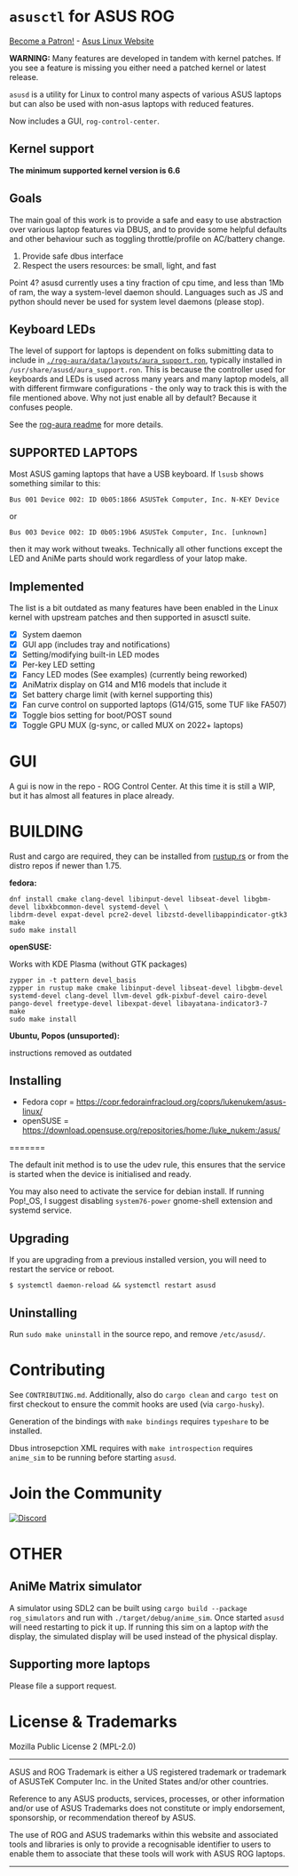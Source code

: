 # `asusctl` for ASUS ROG

[Become a Patron!](https://www.patreon.com/bePatron?u=7602281) - [Asus Linux Website](https://asus-linux.org/)

**WARNING:** Many features are developed in tandem with kernel patches. If you see a feature is missing you either need a patched kernel or latest release.

`asusd` is a utility for Linux to control many aspects of various ASUS laptops
but can also be used with non-asus laptops with reduced features.

Now includes a GUI, `rog-control-center`.

## Kernel support

**The minimum supported kernel version is 6.6**

## Goals

The main goal of this work is to provide a safe and easy to use abstraction over various laptop features via DBUS, and to provide some helpful defaults and other behaviour such as toggling throttle/profile on AC/battery change.

1. Provide safe dbus interface
2. Respect the users resources: be small, light, and fast

Point 4? asusd currently uses a tiny fraction of cpu time, and less than 1Mb of ram, the way
a system-level daemon should. Languages such as JS and python should never be used for system level daemons (please stop).

## Keyboard LEDs

The level of support for laptops is dependent on folks submitting data to include in [`./rog-aura/data/layouts/aura_support.ron`](./rog-aura/data/layouts/aura_support.ron), typically installed in `/usr/share/asusd/aura_support.ron`. This is because the controller used for keyboards and LEDs is used across many years and many laptop models, all with different firmware configurations - the only way to track this is with the file mentioned above. Why not just enable all by default? Because it confuses people.

See the [rog-aura readme](./rog-aura/README.md) for more details.

## SUPPORTED LAPTOPS

Most ASUS gaming laptops that have a USB keyboard. If `lsusb` shows something similar
to this:

```
Bus 001 Device 002: ID 0b05:1866 ASUSTek Computer, Inc. N-KEY Device
```
or
```
Bus 003 Device 002: ID 0b05:19b6 ASUSTek Computer, Inc. [unknown]
```

then it may work without tweaks. Technically all other functions except the LED
and AniMe parts should work regardless of your latop make.

## Implemented

The list is a bit outdated as many features have been enabled in the Linux kernel with upstream patches and then supported in asusctl suite.

- [X] System daemon
- [X] GUI app (includes tray and notifications)
- [X] Setting/modifying built-in LED modes
- [X] Per-key LED setting
- [X] Fancy LED modes (See examples) (currently being reworked)
- [X] AniMatrix display on G14 and M16 models that include it
- [X] Set battery charge limit (with kernel supporting this)
- [X] Fan curve control on supported laptops (G14/G15, some TUF like FA507)
- [X] Toggle bios setting for boot/POST sound
- [X] Toggle GPU MUX (g-sync, or called MUX on 2022+ laptops)

# GUI

A gui is now in the repo - ROG Control Center. At this time it is still a WIP, but it has almost all features in place already.

# BUILDING

Rust and cargo are required, they can be installed from [rustup.rs](https://rustup.rs/) or from the distro repos if newer than 1.75.

**fedora:**

    dnf install cmake clang-devel libinput-devel libseat-devel libgbm-devel libxkbcommon-devel systemd-devel \
    libdrm-devel expat-devel pcre2-devel libzstd-devellibappindicator-gtk3
    make
    sudo make install

**openSUSE:**

Works with KDE Plasma (without GTK packages)

    zypper in -t pattern devel_basis
    zypper in rustup make cmake libinput-devel libseat-devel libgbm-devel systemd-devel clang-devel llvm-devel gdk-pixbuf-devel cairo-devel pango-devel freetype-devel libexpat-devel libayatana-indicator3-7
    make
    sudo make install

**Ubuntu, Popos (unsuported):**

instructions removed as outdated

## Installing
- Fedora copr = https://copr.fedorainfracloud.org/coprs/lukenukem/asus-linux/
- openSUSE = https://download.opensuse.org/repositories/home:/luke_nukem:/asus/

=======

The default init method is to use the udev rule, this ensures that the service is
started when the device is initialised and ready.

You may also need to activate the service for debian install. If running Pop!_OS, I suggest disabling `system76-power` gnome-shell extension and systemd service.

## Upgrading

If you are upgrading from a previous installed version, you will need to restart the service or reboot.

```
$ systemctl daemon-reload && systemctl restart asusd
```

## Uninstalling

Run `sudo make uninstall` in the source repo, and remove `/etc/asusd/`.

# Contributing

See `CONTRIBUTING.md`. Additionally, also do `cargo clean` and `cargo test` on first checkout to ensure the commit hooks are used (via `cargo-husky`).

Generation of the bindings with `make bindings` requires `typeshare` to be installed.

Dbus introsepction XML requires with `make introspection` requires `anime_sim` to be running before starting `asusd`.

# Join the Community

[![Discord](https://img.shields.io/badge/Discord-7289DA?style=for-the-badge&logo=discord&logoColor=white)](https://discord.gg/z8y99XqPb7)

# OTHER

## AniMe Matrix simulator

A simulator using SDL2 can be built using `cargo build --package rog_simulators` and run with `./target/debug/anime_sim`. Once started `asusd` will need restarting to pick it up. If running this sim on a laptop *with* the display, the simulated display will be used instead of the physical display.

## Supporting more laptops

Please file a support request.

# License & Trademarks

Mozilla Public License 2 (MPL-2.0)

---

ASUS and ROG Trademark is either a US registered trademark or trademark of ASUSTeK Computer Inc. in the United States and/or other countries.

Reference to any ASUS products, services, processes, or other information and/or use of ASUS Trademarks does not constitute or imply endorsement, sponsorship, or recommendation thereof by ASUS.

The use of ROG and ASUS trademarks within this website and associated tools and libraries is only to provide a recognisable identifier to users to enable them to associate that these tools will work with ASUS ROG laptops.

---
